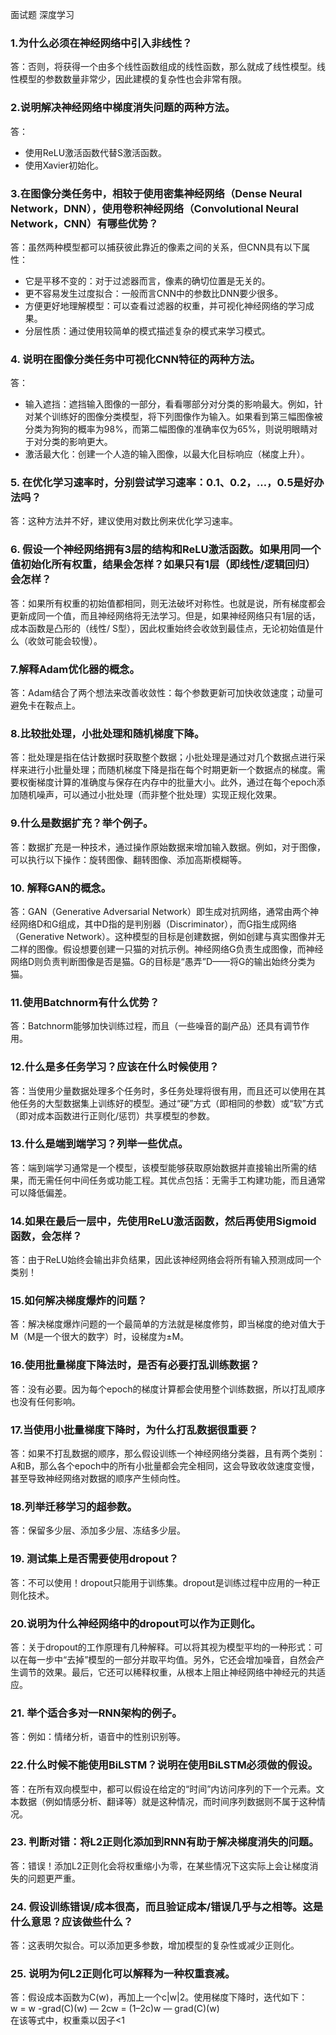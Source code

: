 面试题 深度学习
<a name="VcL0i"></a>
### 1.为什么必须在神经网络中引入非线性？
答：否则，将获得一个由多个线性函数组成的线性函数，那么就成了线性模型。线性模型的参数数量非常少，因此建模的复杂性也会非常有限。
<a name="vrDqY"></a>
### 2.说明解决神经网络中梯度消失问题的两种方法。
答：

- 使用ReLU激活函数代替S激活函数。<br />
- 使用Xavier初始化。<br />
<a name="jJil0"></a>
### 3.在图像分类任务中，相较于使用密集神经网络（Dense Neural Network，DNN），使用卷积神经网络（Convolutional Neural Network，CNN）有哪些优势？
答：虽然两种模型都可以捕获彼此靠近的像素之间的关系，但CNN具有以下属性：

- 它是平移不变的：对于过滤器而言，像素的确切位置是无关的。<br />
- 更不容易发生过度拟合：一般而言CNN中的参数比DNN要少很多。<br />
- 方便更好地理解模型：可以查看过滤器的权重，并可视化神经网络的学习成果。
- 分层性质：通过使用较简单的模式描述复杂的模式来学习模式。<br />
<a name="QvusQ"></a>
### 4. 说明在图像分类任务中可视化CNN特征的两种方法。
答：

- 输入遮挡：遮挡输入图像的一部分，看看哪部分对分类的影响最大。例如，针对某个训练好的图像分类模型，将下列图像作为输入。如果看到第三幅图像被分类为狗狗的概率为98%，而第二幅图像的准确率仅为65%，则说明眼睛对于对分类的影响更大。
- 激活最大化：创建一个人造的输入图像，以最大化目标响应（梯度上升）。<br />
<a name="iUBOJ"></a>
### 5. 在优化学习速率时，分别尝试学习速率：0.1、0.2，…，0.5是好办法吗？
答：这种方法并不好，建议使用对数比例来优化学习速率。
<a name="6dbabca9"></a>
### 6. 假设一个神经网络拥有3层的结构和ReLU激活函数。如果用同一个值初始化所有权重，结果会怎样？如果只有1层（即线性/逻辑回归）会怎样？
答：如果所有权重的初始值都相同，则无法破坏对称性。也就是说，所有梯度都会更新成同一个值，而且神经网络将无法学习。但是，如果神经网络只有1层的话，成本函数是凸形的（线性/ S型），因此权重始终会收敛到最佳点，无论初始值是什么（收敛可能会较慢）。
<a name="HevE4"></a>
### 7.解释Adam优化器的概念。
答：Adam结合了两个想法来改善收敛性：每个参数更新可加快收敛速度；动量可避免卡在鞍点上。
<a name="mxzzL"></a>
### 8.比较批处理，小批处理和随机梯度下降。
答：批处理是指在估计数据时获取整个数据；小批处理是通过对几个数据点进行采样来进行小批量处理；而随机梯度下降是指在每个时期更新一个数据点的梯度。需要权衡梯度计算的准确度与保存在内存中的批量大小。此外，通过在每个epoch添加随机噪声，可以通过小批处理（而非整个批处理）实现正规化效果。
<a name="104423c8"></a>
### 9.什么是数据扩充？举个例子。
答：数据扩充是一种技术，通过操作原始数据来增加输入数据。例如，对于图像，可以执行以下操作：旋转图像、翻转图像、添加高斯模糊等。
<a name="1fgHx"></a>
### 10. 解释GAN的概念。
答：GAN（Generative Adversarial Network）即生成对抗网络，通常由两个神经网络D和G组成，其中D指的是判别器（Discriminator），而G指生成网络（Generative Network）。这种模型的目标是创建数据，例如创建与真实图像并无二样的图像。假设想要创建一只猫的对抗示例。神经网络G负责生成图像，而神经网络D则负责判断图像是否是猫。G的目标是“愚弄”D——将G的输出始终分类为猫。
<a name="HlZ4M"></a>
### 11.使用Batchnorm有什么优势？
答：Batchnorm能够加快训练过程，而且（一些噪音的副产品）还具有调节作用。
<a name="knYXC"></a>
### 12.什么是多任务学习？应该在什么时候使用？
答：当使用少量数据处理多个任务时，多任务处理将很有用，而且还可以使用在其他任务的大型数据集上训练好的模型。通过“硬”方式（即相同的参数）或“软”方式（即对成本函数进行正则化/惩罚）共享模型的参数。
<a name="z7dHe"></a>
### 13.什么是端到端学习？列举一些优点。
答：端到端学习通常是一个模型，该模型能够获取原始数据并直接输出所需的结果，而无需任何中间任务或功能工程。其优点包括：无需手工构建功能，而且通常可以降低偏差。
<a name="ec04b0cb"></a>
### 14.如果在最后一层中，先使用ReLU激活函数，然后再使用Sigmoid函数，会怎样？
答：由于ReLU始终会输出非负结果，因此该神经网络会将所有输入预测成同一个类别！
<a name="iOe2B"></a>
### 15.如何解决梯度爆炸的问题？
答：解决梯度爆炸问题的一个最简单的方法就是梯度修剪，即当梯度的绝对值大于M（M是一个很大的数字）时，设梯度为±M。
<a name="ca467de3"></a>
### 16.使用批量梯度下降法时，是否有必要打乱训练数据？
答：没有必要。因为每个epoch的梯度计算都会使用整个训练数据，所以打乱顺序也没有任何影响。
<a name="u1srb"></a>
### 17.当使用小批量梯度下降时，为什么打乱数据很重要？ 
答：如果不打乱数据的顺序，那么假设训练一个神经网络分类器，且有两个类别：A和B，那么各个epoch中的所有小批量都会完全相同，这会导致收敛速度变慢，甚至导致神经网络对数据的顺序产生倾向性。
<a name="Xx8Ly"></a>
### 18.列举迁移学习的超参数。
答：保留多少层、添加多少层、冻结多少层。
<a name="io9Ay"></a>
### 19. 测试集上是否需要使用dropout？
答：不可以使用！dropout只能用于训练集。dropout是训练过程中应用的一种正则化技术。
<a name="ZWSgC"></a>
### 20.说明为什么神经网络中的dropout可以作为正则化。
答：关于dropout的工作原理有几种解释。可以将其视为模型平均的一种形式：可以在每一步中“去掉”模型的一部分并取平均值。另外，它还会增加噪音，自然会产生调节的效果。最后，它还可以稀释权重，从根本上阻止神经网络中神经元的共适应。
<a name="M2UZ4"></a>
### 21. 举个适合多对一RNN架构的例子。
答：例如：情绪分析，语音中的性别识别等。
<a name="MSiv3"></a>
### 22.什么时候不能使用BiLSTM？说明在使用BiLSTM必须做的假设。
答：在所有双向模型中，都可以假设在给定的“时间”内访问序列的下一个元素。文本数据（例如情感分析、翻译等）就是这种情况，而时间序列数据则不属于这种情况。
<a name="Aras2"></a>
### 23. 判断对错：将L2正则化添加到RNN有助于解决梯度消失的问题。
答：错误！添加L2正则化会将权重缩小为零，在某些情况下这实际上会让梯度消失的问题更严重。
<a name="deFkF"></a>
### 24. 假设训练错误/成本很高，而且验证成本/错误几乎与之相等。这是什么意思？应该做些什么？
答：这表明欠拟合。可以添加更多参数，增加模型的复杂性或减少正则化。
<a name="L2FjC"></a>
### 25. 说明为何L2正则化可以解释为一种权重衰减。
答：假设成本函数为C(w)，再加上一个c|w|2。使用梯度下降时，迭代如下：<br />w = w -grad(C)(w) — 2cw = (1–2c)w — grad(C)(w)<br />在该等式中，权重乘以因子<1
